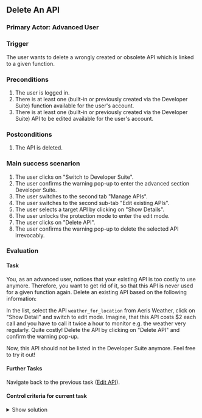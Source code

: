 ## Delete An API
### Primary Actor: Advanced User

### Trigger
The user wants to delete a wrongly created or obsolete API which is linked to a given function.

### Preconditions
1. The user is logged in.
2. There is at least one (built-in or previously created via the Developer Suite) function available for the user's account.
3. There is at least one (built-in or previously created via the Developer Suite) API to be edited available for the user's account.

### Postconditions
1. The API is deleted.

### Main success scenarion
1. The user clicks on "Switch to Developer Suite".
2. The user confirms the warning pop-up to enter the advanced section Developer Suite.
3. The user switches to the second tab "Manage APIs".
4. The user switches to the second sub-tab "Edit existing APIs".
5. The user selects a target API by clicking on "Show Details".
6. The user unlocks the protection mode to enter the edit mode.
7. The user clicks on "Delete API".
8. The user confirms the warning pop-up to delete the selected API irrevocably.

### Evaluation
#### Task
You, as an advanced user, notices that your existing API is too costly to use anymore. Therefore, you want to get rid of it, so that this API is never used for a given function again.
Delete an existing API based on the following information:

In the list, select the API `weather_for_location` from Aeris Weather, click on "Show Detail" and switch to edit mode.
Imagine, that this API costs $2 each call and you have to call it twice a hour to monitor e.g. the weather very regularly. Quite costly!
Delete the API by clicking on "Delete API" and confirm the warning pop-up.

Now, this API should not be listed in the Developer Suite anymore. Feel free to try it out!

#### Further Tasks
Navigate back to the previous task ([Edit API](edit_api_usecase.md)).

#### Control criteria for current task
<details>
<summary>Show solution</summary>
<p>
A deleted API is removed from the users account. Thus, it should be not discoverable anymore when searching the available API list in "Manage APIs".</p>
</details>
